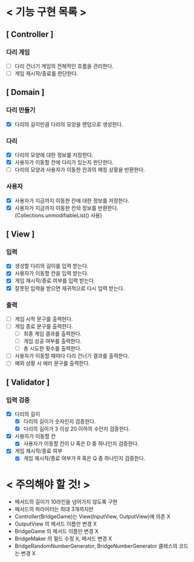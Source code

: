 # < 기능 구현 목록 >

## [ Controller ]

### 다리 게임
- [ ] 다리 건너기 게임의 전체적인 흐름을 관리한다.
- [ ] 게임 재시작/종료를 판단한다.

## [ Domain ]

### 다리 만들기
- [x] 다리의 길이만큼 다리의 모양을 랜덤으로 생성한다.

### 다리
- [x] 다리의 모양에 대한 정보를 저장한다.
- [x] 사용자가 이동할 칸에 다리가 있는지 판단한다.
- [ ] 다리의 모양과 사용자가 이동한 칸과의 매칭 상황을 반환한다.

### 사용자
- [x] 사용자가 지금까지 이동한 칸에 대한 정보를 저장한다.
- [x] 사용자가 지금까지 이동한 칸의 정보를 반환한다. (Collections.unmodifiableList() 사용)

## [ View ]

### 입력
- [x] 생성할 다리의 길이를 입력 받는다.
- [x] 사용자가 이동할 칸을 입력 받는다.
- [x] 게임 재시작/종료 여부를 입력 받는다.
- [x] 잘못된 입력을 받으면 재귀적으로 다시 입력 받는다.

### 출력
- [ ] 게임 시작 문구를 출력한다.
- [ ] 게임 종료 문구를 출력한다.
    - [ ] 최종 게임 결과를 출력한다.
    - [ ] 게임 성공 여부를 출력한다.
    - [ ] 총 시도한 횟수를 출력한다.
- [ ] 사용자가 이동할 때마다 다리 건너기 결과를 출력한다.
- [ ] 예외 상황 시 에러 문구를 출력한다.

## [ Validator ]

### 입력 검증
- [x] 다리의 길이
  - [x] 다리의 길이가 숫자인지 검증한다.
  - [x] 다리의 길이가 3 이상 20 이하의 수인지 검증한다.
- [x] 사용자가 이동할 칸
  - [x] 사용자가 이동할 칸이 U 혹은 D 중 하나인지 검증한다.
- [x] 게임 재시작/종료 여부
  - [x] 게임 재시작/종료 여부가 R 혹은 Q 중 하나인지 검증한다.

# < 주의해야 할 것! >

- 메서드의 길이가 10라인을 넘어가지 않도록 구현
- 메서드의 파라미터는 최대 3개까지만
- Controller(BridgeGame)는 View(InputView, OutputView)에 의존 X
- OutputView 의 메서드 이름만 변경 X
- BridgeGame 의 메서드 이름만 변경 X
- BridgeMaker 의 필드 수정 X, 메서드 변경 X
- BridgeRandomNumberGenerator, BridgeNumberGenerator 클래스의 코드는 변경 X
